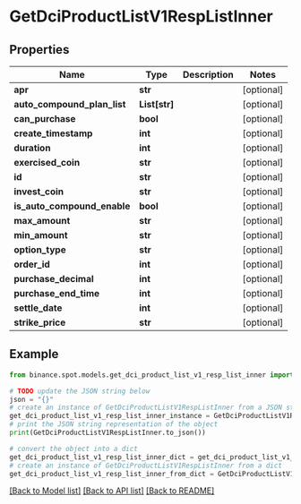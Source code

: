 # GetDciProductListV1RespListInner


## Properties

Name | Type | Description | Notes
------------ | ------------- | ------------- | -------------
**apr** | **str** |  | [optional] 
**auto_compound_plan_list** | **List[str]** |  | [optional] 
**can_purchase** | **bool** |  | [optional] 
**create_timestamp** | **int** |  | [optional] 
**duration** | **int** |  | [optional] 
**exercised_coin** | **str** |  | [optional] 
**id** | **str** |  | [optional] 
**invest_coin** | **str** |  | [optional] 
**is_auto_compound_enable** | **bool** |  | [optional] 
**max_amount** | **str** |  | [optional] 
**min_amount** | **str** |  | [optional] 
**option_type** | **str** |  | [optional] 
**order_id** | **int** |  | [optional] 
**purchase_decimal** | **int** |  | [optional] 
**purchase_end_time** | **int** |  | [optional] 
**settle_date** | **int** |  | [optional] 
**strike_price** | **str** |  | [optional] 

## Example

```python
from binance.spot.models.get_dci_product_list_v1_resp_list_inner import GetDciProductListV1RespListInner

# TODO update the JSON string below
json = "{}"
# create an instance of GetDciProductListV1RespListInner from a JSON string
get_dci_product_list_v1_resp_list_inner_instance = GetDciProductListV1RespListInner.from_json(json)
# print the JSON string representation of the object
print(GetDciProductListV1RespListInner.to_json())

# convert the object into a dict
get_dci_product_list_v1_resp_list_inner_dict = get_dci_product_list_v1_resp_list_inner_instance.to_dict()
# create an instance of GetDciProductListV1RespListInner from a dict
get_dci_product_list_v1_resp_list_inner_from_dict = GetDciProductListV1RespListInner.from_dict(get_dci_product_list_v1_resp_list_inner_dict)
```
[[Back to Model list]](../README.md#documentation-for-models) [[Back to API list]](../README.md#documentation-for-api-endpoints) [[Back to README]](../README.md)


